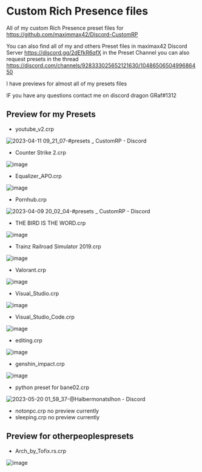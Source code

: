 # Custom Rich Presence files
All of my custom Rich Presence preset files for https://github.com/maximmax42/Discord-CustomRP

You can also find all of my and others Preset files in maximax42 Discord Server https://discord.gg/2dEfkR6qfX in the Preset Channel
you can also request presets in the thread https://discord.com/channels/928333025652121630/1048650650499686450

I have previews for almost all of my presets files

IF you have any questions contact me on discord dragon GRaf#1312







## Preview for my Presets

* youtube_v2.crp

![2023-04-11 09_21_07-#presets _ CustomRP - Discord](https://user-images.githubusercontent.com/65346683/231086530-264dcf15-6c0d-4200-9d8b-b630a8d7fe22.png)

* Counter Strike 2.crp

![image](https://user-images.githubusercontent.com/65346683/230788817-640d3a99-0982-4b78-a4eb-ac97dc5eace2.png)
* Equalizer_APO.crp

![image](https://user-images.githubusercontent.com/65346683/230788854-c1f31d81-c8fd-4704-970f-316af90ff772.png)

* Pornhub.crp

![2023-04-09 20_02_04-#presets _ CustomRP - Discord](https://user-images.githubusercontent.com/65346683/230788977-b47643a1-b32e-400d-ac76-efd0e33e54e2.png)

* THE BIRD IS THE WORD.crp

![image](https://user-images.githubusercontent.com/65346683/230789052-ab68de3c-447b-4bde-9a89-de2535e92f5f.png)

* Trainz Railroad Simulator 2019.crp

![image](https://user-images.githubusercontent.com/65346683/230789089-ce1cb709-862c-40e7-80b7-b19d7ee748c0.png)

* Valorant.crp

![image](https://user-images.githubusercontent.com/65346683/230789151-e728bfcf-e0bb-4c74-ae3d-28b6b50e15dd.png)

* Visual_Studio.crp

![image](https://user-images.githubusercontent.com/65346683/230789199-c743d2cd-5767-453c-9c3a-66a8362ec33e.png)

* Visual_Studio_Code.crp

![image](https://user-images.githubusercontent.com/65346683/230789217-6cd433db-5bf5-4971-a4c1-abdb70e649b7.png)

* editing.crp

![image](https://user-images.githubusercontent.com/65346683/230789278-c7b57338-cc82-47b7-ab7e-a2f7a6bd4119.png)

* genshin_impact.crp

![image](https://user-images.githubusercontent.com/65346683/230789310-cd3ce800-c206-45fc-aaf2-f926468c2de2.png)

* python preset for bane02.crp

![2023-05-20 01_59_37-@Halbermonatslhon - Discord](https://github.com/dragonGRaf1312/mycustomrichpresence/assets/65346683/dd74a5bc-e153-4163-b27b-07387d119d91)

* notonpc.crp
no preview currently
* sleeping.crp
no preview currently

## Preview for otherpeoplespresets

* Arch_by_Tofix.rs.crp

![image](https://user-images.githubusercontent.com/65346683/230789414-4d55691b-f89c-469e-93b4-58e6e541ce26.png)

